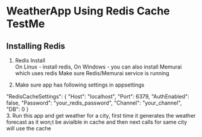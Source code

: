 ﻿# WeatherApp Using Redis Cache TestMe

## Installing Redis
1. Redis Install  
     On Linux - install redis, 
     On Windows - you can also install Memurai which uses redis
     Make sure Redis/Memurai service is running

2. Make sure app has following settings in appsettings
 
"RedisCacheSettings": {
    "Host": "localhost",
    "Port": 6379,
    "AuthEnabled": false,
    "Password": "your_redis_password",
    "Channel": "your_channel",
    "DB": 0
  }       
3. Run this app and get weather for a city, 
   first time it generates the weather forecast as it won;t be avialble in cache and 
   then next calls for same city will use the cache